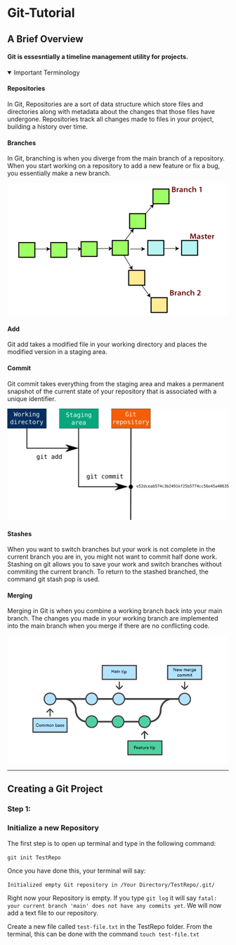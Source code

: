 # Git-Tutorial

## **A Brief Overview**
#### Git is essesntially a timeline management utility for projects.

<details open>
<summary>Important Terminology</summary>
<h4>Repositories</h4>
In Git, Repositories are a sort of data structure which store files and directories along with metadata about the changes that those files have undergone. Repositories track all changes made to files in your project, building a history over time. 
<h4>Branches</h4>
In Git, branching is when you diverge from the main branch of a repository. When you start working on a repository to add a new feature or fix a bug, you essentially make a new branch.

![Git Branch](git-branch.png)

 <h4>Add</h4>
 Git add takes a modified file in your working directory and places the modified version in a staging area.
<h4>Commit</h4>
Git commit takes everything from the staging area and makes a permanent snapshot of the current state of your repository that is associated with a unique identifier.

![Git Add and Commit](git-add-commit.png)


<h4>Stashes</h4>
When you want to switch branches but your work is not complete in the current branch you are in, you might not want to commit half done work. Stashing on git allows you to save your work and switch branches without commiting the current branch. To return to the stashed branched, the command git stash pop is used.
<h4>Merging</h4>
Merging in Git is when you combine a working branch back into your main branch. The changes you made in your working branch are implemented into the main branch when you merge if there are no conflicting code.

![Git Merge](git-merge.png)
</details>


---

## **Creating a Git Project**

### Step 1:
### Initialize a new Repository
The first step is to open up terminal and type in the following command:

`git init TestRepo`

Once you have done this, your terminal will say:

`Initialized empty Git repository in /Your Directory/TestRepo/.git/`

Right now your Repository is empty. If you type `git log` it will say `fatal: your current branch 'main' does not have any commits yet`. We will now add a text file to our repository.

Create a new file called `test-file.txt` in the TestRepo folder. From the terminal, this can be done with the command `touch test-file.txt`
